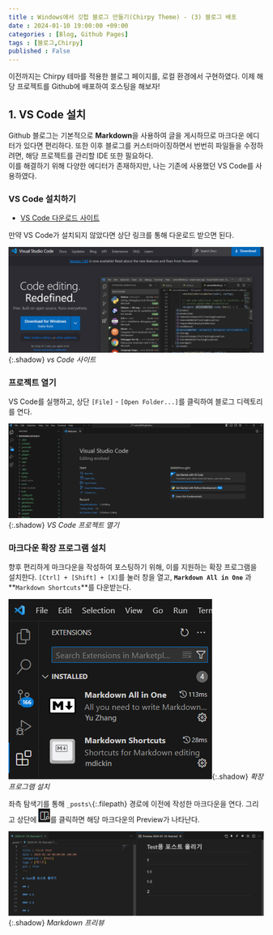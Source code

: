 ```yaml
---
title : Windows에서 깃헙 블로그 만들기(Chirpy Theme) - (3) 블로그 배포
date : 2024-01-10 19:00:00 +09:00
categories : [Blog, Github Pages]
tags : [블로그,Chirpy]
published : False
---
```

이전까지는 Chirpy 테마를 적용한 블로그 페이지를, 로컬 환경에서 구현하였다. 이제 해당 프로젝트를 Github에 배포하여 호스팅을 해보자!

## **1. VS Code 설치**
Github 블로그는 기본적으로 **Markdown**을 사용하여 글을 게시하므로 마크다운 에디터가 있다면 편리하다. 또한 이후 블로그를 커스터마이징하면서 번번히 파일들을 수정하려면, 해당 프로젝트를 관리할 IDE 또한 필요하다.<br>
이를 해결하기 위해 다양한 에디터가 존재하지만, 나는 기존에 사용했던 VS Code를 사용하였다.

### **VS Code 설치하기**
- [VS Code 다운로드 사이트](https://code.visualstudio.com/)
  
만약 VS Code가 설치되지 않았다면 상단 링크를 통해 다운로드 받으면 된다.

![VS Code 사이트](/assets/posts/blog/github/03/01.png){:.shadow}
_vs Code 사이트_
<br>

### **프로젝트 열기**
VS Code를 실행하고, 상단 `[File]` - `[Open Folder...]`를 클릭하여 블로그 디렉토리를 연다.

![VS Code 프로젝트 열기](/assets/posts/blog/github/03/02.png){:.shadow}
_VS Code 프로젝트 열기_
<br>

### **마크다운 확장 프로그램 설치**
향후 편리하게 마크다운을 작성하여 포스팅하기 위해, 이를 지원하는 확장 프로그램을 설치한다.
`[Ctrl] + [Shift] + [X]`를 눌러 창을 열고, **`Markdown All in One`** 과 **`Markdown Shortcuts`**를 다운받는다.

![확장 프로그램 설치](/assets/posts/blog/github/03/03.png){:.shadow}
_확장 프로그램 설치_
<br>

좌측 탐색기를 통해 `_posts\`{:.filepath} 경로에 이전에 작성한 마크다운을 연다. 그리고 상단에 ![마크다운 아이콘](/assets/posts/blog/github/03/04.png)를 클릭하면 해당 마크다운의 Preview가 나타난다.

![Markdown 프리뷰](/assets/posts/blog/github/03/05.png){:.shadow}
_Markdown 프리뷰_